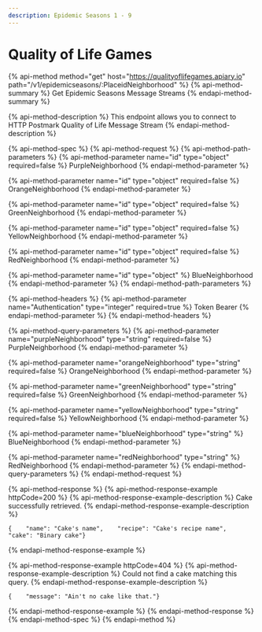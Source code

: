 ```yaml
---
description: Epidemic Seasons 1 - 9
---
```


# Quality of Life Games

{% api-method method="get" host="https://qualityoflifegames.apiary.io" path="/v1/epidemicseasons/:PlaceidNeighborhood" %}
{% api-method-summary %}
Get Epidemic Seasons Message Streams
{% endapi-method-summary %}

{% api-method-description %}
This endpoint allows you to connect to HTTP Postmark Quality of Life Message Stream
{% endapi-method-description %}

{% api-method-spec %}
{% api-method-request %}
{% api-method-path-parameters %}
{% api-method-parameter name="id" type="object" required=false %}
PurpleNeighborhood
{% endapi-method-parameter %}

{% api-method-parameter name="id" type="object" required=false %}
OrangeNeighborhood
{% endapi-method-parameter %}

{% api-method-parameter name="id" type="object" required=false %}
GreenNeighborhood
{% endapi-method-parameter %}

{% api-method-parameter name="id" type="object" required=false %}
YellowNeighborhood
{% endapi-method-parameter %}

{% api-method-parameter name="id" type="object" required=false %}
RedNeighborhood
{% endapi-method-parameter %}

{% api-method-parameter name="id" type="object" %}
BlueNeighborhood
{% endapi-method-parameter %}
{% endapi-method-path-parameters %}

{% api-method-headers %}
{% api-method-parameter name="Authentication" type="integer" required=true %}
Token Bearer
{% endapi-method-parameter %}
{% endapi-method-headers %}

{% api-method-query-parameters %}
{% api-method-parameter name="purpleNeighborhood" type="string" required=false %}
PurpleNeighborhood
{% endapi-method-parameter %}

{% api-method-parameter name="orangeNeighborhood" type="string" required=false %}
OrangeNeighborhood
{% endapi-method-parameter %}

{% api-method-parameter name="greenNeighborhood" type="string" required=false %}
GreenNeighborhood
{% endapi-method-parameter %}

{% api-method-parameter name="yellowNeighborhood" type="string" required=false %}
YellowNeighborhood
{% endapi-method-parameter %}

{% api-method-parameter name="blueNeighborhood" type="string" %}
BlueNeighborhood
{% endapi-method-parameter %}

{% api-method-parameter name="redNeighborhood" type="string" %}
RedNeighborhood
{% endapi-method-parameter %}
{% endapi-method-query-parameters %}
{% endapi-method-request %}

{% api-method-response %}
{% api-method-response-example httpCode=200 %}
{% api-method-response-example-description %}
Cake successfully retrieved.
{% endapi-method-response-example-description %}

```
{    "name": "Cake's name",    "recipe": "Cake's recipe name",    "cake": "Binary cake"}
```
{% endapi-method-response-example %}

{% api-method-response-example httpCode=404 %}
{% api-method-response-example-description %}
Could not find a cake matching this query.
{% endapi-method-response-example-description %}

```
{    "message": "Ain't no cake like that."}
```
{% endapi-method-response-example %}
{% endapi-method-response %}
{% endapi-method-spec %}
{% endapi-method %}



